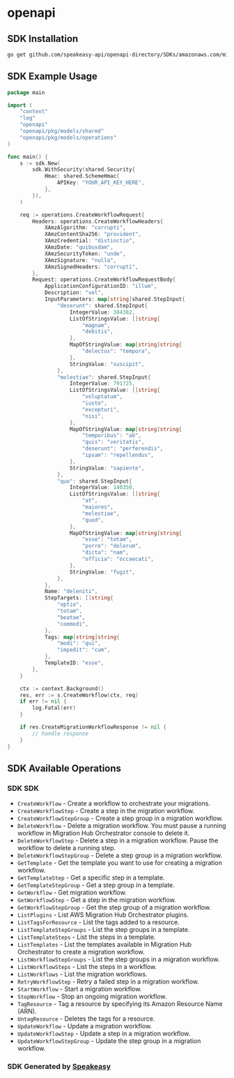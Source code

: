 # openapi

<!-- Start SDK Installation -->
## SDK Installation

```bash
go get github.com/speakeasy-api/openapi-directory/SDKs/amazonaws.com/migrationhuborchestrator/2021-08-28/go
```
<!-- End SDK Installation -->

## SDK Example Usage
<!-- Start SDK Example Usage -->
```go
package main

import (
    "context"
    "log"
    "openapi"
    "openapi/pkg/models/shared"
    "openapi/pkg/models/operations"
)

func main() {
    s := sdk.New(
        sdk.WithSecurity(shared.Security{
            Hmac: shared.SchemeHmac{
                APIKey: "YOUR_API_KEY_HERE",
            },
        }),
    )

    req := operations.CreateWorkflowRequest{
        Headers: operations.CreateWorkflowHeaders{
            XAmzAlgorithm: "corrupti",
            XAmzContentSha256: "provident",
            XAmzCredential: "distinctio",
            XAmzDate: "quibusdam",
            XAmzSecurityToken: "unde",
            XAmzSignature: "nulla",
            XAmzSignedHeaders: "corrupti",
        },
        Request: operations.CreateWorkflowRequestBody{
            ApplicationConfigurationID: "illum",
            Description: "vel",
            InputParameters: map[string]shared.StepInput{
                "deserunt": shared.StepInput{
                    IntegerValue: 384382,
                    ListOfStringsValue: []string{
                        "magnam",
                        "debitis",
                    },
                    MapOfStringValue: map[string]string{
                        "delectus": "tempora",
                    },
                    StringValue: "suscipit",
                },
                "molestiae": shared.StepInput{
                    IntegerValue: 791725,
                    ListOfStringsValue: []string{
                        "voluptatum",
                        "iusto",
                        "excepturi",
                        "nisi",
                    },
                    MapOfStringValue: map[string]string{
                        "temporibus": "ab",
                        "quis": "veritatis",
                        "deserunt": "perferendis",
                        "ipsam": "repellendus",
                    },
                    StringValue: "sapiente",
                },
                "quo": shared.StepInput{
                    IntegerValue: 140350,
                    ListOfStringsValue: []string{
                        "at",
                        "maiores",
                        "molestiae",
                        "quod",
                    },
                    MapOfStringValue: map[string]string{
                        "esse": "totam",
                        "porro": "dolorum",
                        "dicta": "nam",
                        "officia": "occaecati",
                    },
                    StringValue: "fugit",
                },
            },
            Name: "deleniti",
            StepTargets: []string{
                "optio",
                "totam",
                "beatae",
                "commodi",
            },
            Tags: map[string]string{
                "modi": "qui",
                "impedit": "cum",
            },
            TemplateID: "esse",
        },
    }

    ctx := context.Background()
    res, err := s.CreateWorkflow(ctx, req)
    if err != nil {
        log.Fatal(err)
    }

    if res.CreateMigrationWorkflowResponse != nil {
        // handle response
    }
}
```
<!-- End SDK Example Usage -->

<!-- Start SDK Available Operations -->
## SDK Available Operations

### SDK SDK

* `CreateWorkflow` - Create a workflow to orchestrate your migrations.
* `CreateWorkflowStep` - Create a step in the migration workflow.
* `CreateWorkflowStepGroup` - Create a step group in a migration workflow.
* `DeleteWorkflow` - Delete a migration workflow. You must pause a running workflow in Migration Hub Orchestrator console to delete it.
* `DeleteWorkflowStep` - Delete a step in a migration workflow. Pause the workflow to delete a running step.
* `DeleteWorkflowStepGroup` - Delete a step group in a migration workflow.
* `GetTemplate` - Get the template you want to use for creating a migration workflow.
* `GetTemplateStep` - Get a specific step in a template.
* `GetTemplateStepGroup` - Get a step group in a template.
* `GetWorkflow` - Get migration workflow.
* `GetWorkflowStep` - Get a step in the migration workflow.
* `GetWorkflowStepGroup` - Get the step group of a migration workflow.
* `ListPlugins` - List AWS Migration Hub Orchestrator plugins.
* `ListTagsForResource` - List the tags added to a resource.
* `ListTemplateStepGroups` - List the step groups in a template.
* `ListTemplateSteps` - List the steps in a template.
* `ListTemplates` - List the templates available in Migration Hub Orchestrator to create a migration workflow.
* `ListWorkflowStepGroups` - List the step groups in a migration workflow.
* `ListWorkflowSteps` - List the steps in a workflow.
* `ListWorkflows` - List the migration workflows.
* `RetryWorkflowStep` - Retry a failed step in a migration workflow.
* `StartWorkflow` - Start a migration workflow.
* `StopWorkflow` - Stop an ongoing migration workflow.
* `TagResource` - Tag a resource by specifying its Amazon Resource Name (ARN).
* `UntagResource` - Deletes the tags for a resource.
* `UpdateWorkflow` - Update a migration workflow.
* `UpdateWorkflowStep` - Update a step in a migration workflow.
* `UpdateWorkflowStepGroup` - Update the step group in a migration workflow.
<!-- End SDK Available Operations -->

### SDK Generated by [Speakeasy](https://docs.speakeasyapi.dev/docs/using-speakeasy/client-sdks)
